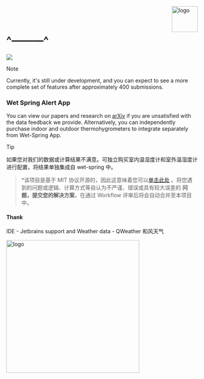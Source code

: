 <img alt="logo" style="float: right;right: 0px" src="https://github.com/iepn/wet-spring/assets/57232813/1c4c7bfe-8ce5-4156-89a8-e71c0a308986" width="68" div align=right>

<br />
<br />


# ^———^

![](https://github.com/iepn/wet-spring/assets/57232813/eafa26e3-7e0b-4c43-8011-05056e390688)

> [!NOTE]
> Currently, it's still under development, and you can expect to see a more complete set of features after approximately 400 submissions.

### Wet Spring Alert App

You can view our papers and research on [arXiv]() if you are unsatisfied with the data feedback we provide. Alternatively, you can independently purchase indoor and outdoor thermohygrometers to integrate separately from Wet-Spring App.



> [!TIP]
如果您对我们的数据或计算结果不满意。可独立购买室内温湿度计和室外温湿度计进行配置，将结果单独集成自 wet-spring 中。
> 
> *该项目是基于 MIT 协议开源的，因此这意味着您可以[单击此处](https://github.com/iepn/wet-spring/pulls) 。将您遇到的问题或逻辑、计算方式等自认为不严谨、错误或具有较大误差的 **问题，提交您的解决方案**，在通过 Workflow 评审后将会自动合并至本项目中。

#### Thank

IDE - Jetbrains support and Weather data - QWeather 和风天气

<img alt="logo" style="float: left;left: 0px" src="https://github.com/iepn/wet-spring/assets/57232813/d51c33b8-9afb-43eb-9402-70567ae5ff45" width="350" div align=left />


